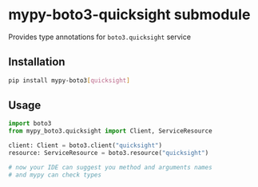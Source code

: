# mypy-boto3-quicksight submodule

Provides type annotations for `boto3.quicksight` service

## Installation

```bash
pip install mypy-boto3[quicksight]
```

## Usage

```python
import boto3
from mypy_boto3.quicksight import Client, ServiceResource

client: Client = boto3.client("quicksight")
resource: ServiceResource = boto3.resource("quicksight")

# now your IDE can suggest you method and arguments names
# and mypy can check types
```

